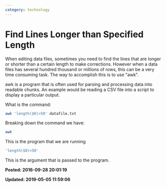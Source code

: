 ```yaml
---
category: technology
---
```

# Find Lines Longer than Specified Length

When editing data files, sometimes you need to find the lines that are longer or shorter than a certain length to make corrections.  However when a data files has several hundred thousand or millions of rows, this can be a very time consuming task. The way to accomplish this is to use "awk". 

awk is a program that is often used for parsing and processing data into readable chunks.  An example would be reading a CSV file into a script to display a particular output. 

What is the command: 
``` bash
awk 'length($0)>50' datafile.txt
```
 

Breaking down the command we have: 

``` bash
awk
```

This is the program that we are running 

``` bash
'length($0)>50' 
```

This is the argument that is passed to the program. 

**Posted: 2016-09-28 20:01:19** 

**Updated: 2019-05-05 11:59:06** 


